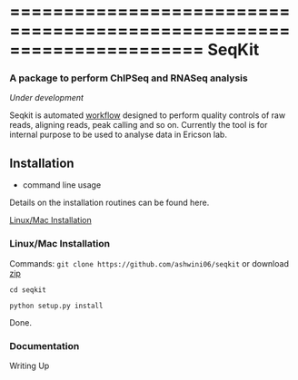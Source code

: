 ======================================================================
SeqKit
======================================================================

### A package to perform ChIPSeq and RNASeq analysis
*Under development*

Seqkit is automated [workflow](https://github.com/ashwini06/seqkit/blob/master/misc/SeqKit_workflow.pdf) designed to perform quality controls of raw reads, aligning reads, peak calling and  so on.
Currently the tool is for internal purpose to be used to analyse data in Ericson lab.

<a name="installation"/></a>
Installation
---------------
* command line usage

Details on the installation routines can be found here.

[Linux/Mac Installation](#general)

<a name="general"/></a>
### Linux/Mac Installation

Commands:
`git clone https://github.com/ashwini06/seqkit`
or download [zip](https://github.com/ashwini06/seqkit/archive/master.zip)

`cd seqkit`

`python setup.py install`

Done.

### Documentation 
Writing Up
